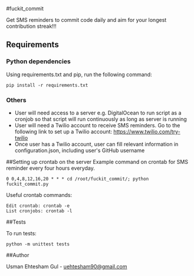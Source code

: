 #fuckit_commit


Get SMS reminders to commit code daily and aim for your longest contribution streak!!! 

## Requirements
### Python dependencies
Using requirements.txt and pip, run the following command:

    pip install -r requirements.txt
    
### Others
* User will need access to a server e.g. DigitalOcean to run script as a cronjob so that script will run continuously as long as server is running
* User will need a Twilio account to receive SMS reminders. Go to the following link to set up a Twilio account: <https://www.twilio.com/try-twilio>
* Once user has a Twilio account, user can fill relevant information in configuration.json, including user's GitHub username

##Setting up crontab on the server
Example command on crontab for SMS reminder every four hours everyday. 

    0 0,4,8,12,16,20 * * * cd /root/fuckit_commit/; python fuckit_commit.py

Useful crontab commands:

    Edit crontab: crontab -e
    List cronjobs: crontab -l
    
##Tests

To run tests:

    python -m unittest tests
    
##Author

Usman Ehtesham Gul - <uehtesham90@gmail.com>
